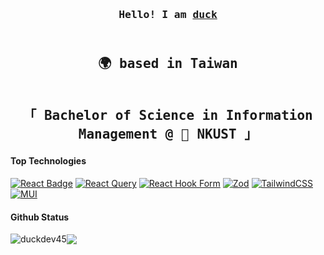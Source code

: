 <h3 align="center"><samp>Hello! I am <b><a rel="nofollow noopener noreferrer" target="_blank" href="https://duckdev45.github.io/cv-yt-pages/">duck</a></b></samp></h3>

<h2 align="center"><br>
  <samp>
🌍 based in Taiwan <br>
  </samp>
</p>

<p align="center"><br>
  <samp>
    「 Bachelor of Science in Information Management @ 🐤 <b>NKUST</b> 」<br>
  </samp>
</p>


#### Top Technologies

<!-- TODO: Make technologies links takes you to repositories -->

[![React Badge](https://img.shields.io/badge/-React-61DBFB?style=for-the-badge&labelColor=black&logo=react&logoColor=61DBFB)](#)
[![React Query](https://img.shields.io/badge/-React%20Query-FF4154?style=for-the-badge&logo=react%20query&logoColor=white)](#)
[![React Hook Form](https://img.shields.io/badge/React%20Hook%20Form-%23EC5990.svg?style=for-the-badge&logo=reacthookform&logoColor=white)](#)
[![Zod](https://img.shields.io/badge/zod-%233068b7.svg?style=for-the-badge&logo=zod&logoColor=white)](#)
[![TailwindCSS](https://img.shields.io/badge/tailwindcss-%2338B2AC.svg?style=for-the-badge&logo=tailwind-css&logoColor=white)](#)
[![MUI](https://img.shields.io/badge/MUI-%230081CB.svg?style=for-the-badge&logo=mui&logoColor=white)](#)


#### Github Status

<img align="center" src="https://github-readme-stats.vercel.app/api?username=duckdev45&show_icons=true&locale=en&theme=dracula" alt="duckdev45" /><img align="center" src="https://github-readme-stats.vercel.app/api/top-langs/?username=duckdev45&layout=compact&theme=dracula&hide_border=true" />
